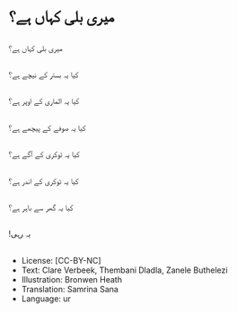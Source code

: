 # میری بلی کہاں ہے؟

##
میری بلی کہاں ہے؟

##
کیا یہ بستر کے نیچے ہے؟

##
کیا یہ الماری کے اوپر ہے؟

##
کیا یہ صوفے کے پیچھے ہے؟

##
کیا یہ ٹوکری کے آگے ہے؟

##
کیا یہ ٹوکری کے اندر ہے؟

##
کیا یہ گھر سے باہر ہے؟

##
!یہ رہی

##
* License: [CC-BY-NC]
* Text: Clare Verbeek, Thembani Dladla, Zanele Buthelezi
* Illustration: Bronwen Heath
* Translation: Samrina Sana
* Language: ur
